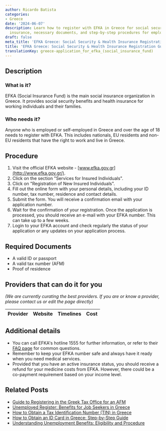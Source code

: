 ```yaml
---
author: Ricardo Batista
categories:
- Greece
date: '2024-06-07'
description: Learn how to register with EFKA in Greece for social security and health
  insurance, necessary documents, and step-by-step procedures for employed individuals.
draft: false
meta_title: 'EFKA Greece: Social Security & Health Insurance Registration Guide'
title: 'EFKA Greece: Social Security & Health Insurance Registration Guide'
translationKey: greece-application_for_efka_(social_insurance_fund)
---
```


## Description
### What is it?
EFKA (Social Insurance Fund) is the main social insurance organization in Greece. It provides social security benefits and health insurance for working individuals and their families.

### Who needs it?
Anyone who is employed or self-employed in Greece and over the age of 18 needs to register with EFKA. This includes nationals, EU residents and non-EU residents that have the right to work and live in Greece.

## Procedure
1. Visit the official EFKA website - [www.efka.gov.gr](http://www.efka.gov.gr/).
2. Click on the section "Services for Insured Individuals".
3. Click on "Registration of New Insured Individuals".
4. Fill out the online form with your personal details, including your ID number, tax number, residence and contact details.
5. Submit the form. You will receive a confirmation email with your application number.
6. Wait for the confirmation of your registration. Once the application is processed, you should receive an e-mail with your EFKA number. This can take up to a few weeks.
7. Login to your EFKA account and check regularly the status of your application or any updates on your application process.

## Required Documents
- A valid ID or passport
- A valid tax number (AFM)
- Proof of residence

## Providers that can do it for you

_(We are currently curating the best providers. If you are or know a provider, please contact us or edit the page directly)_

| Provider        |     Website     |     Timelines    |       Cost      |
| :-------------: | :-------------: |  :-------------: | :-------------: |

## Additional details
- You can call EFKA's hotline 1555 for further information, or refer to their [FAQ page](http://www.efka.gov.gr/faq) for common questions.
- Remember to keep your EFKA number safe and always have it ready when you need medical services.
- Provided that you have an active insurance status, you should receive a refund for your medicine costs from EFKA. However, there could be a co-payment requirement based on your income level.
## Related Posts

- [Guide to Registering in the Greek Tax Office for an AFM](https://tramitit.com/guides/greece/application_for_registration_in_the_tax_office/)
- [Unemployed Register: Benefits for Job Seekers in Greece](https://tramitit.com/guides/greece/registration_in_the_unemployed_register/)
- [How to Obtain a Tax Identification Number (TIN) in Greece](https://tramitit.com/guides/greece/application_for_tax_identification_number_(tin)/)
- [How to Obtain an ID Card in Greece: Step-by-Step Guide](https://tramitit.com/guides/greece/application_for_id_issuance/)
- [Understanding Unemployment Benefits: Eligibility and Procedure](https://tramitit.com/guides/greece/application_for_unemployment_benefit/)